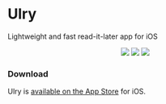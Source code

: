 # Ulry
Lightweight and fast read-it-later app for iOS

<p align="center">
  <img src="https://github.com/mattrighetti/Ulry/assets/16304728/3eb70638-9bf4-4df0-9bc4-9ecb47e61031"></img>
  <img src="https://github.com/mattrighetti/Ulry/assets/16304728/07d124ab-6526-4a95-8f0d-244908e42006"></img>
  <img src="https://github.com/mattrighetti/Ulry/assets/16304728/693d8dfc-57bd-4097-9593-619c89d873f9"></img>
</p>

### Download

Ulry is [available on the App Store](https://apps.apple.com/it/app/ulry/id1603982621?l=en) for iOS.
